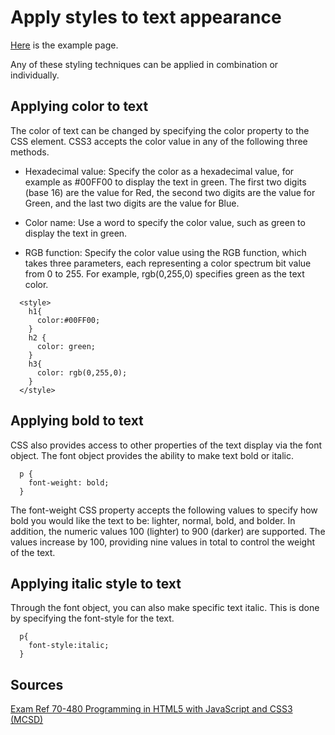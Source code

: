 # Apply styles to text appearance

[Here](examples/style-text.html) is the example page.

Any of these styling techniques can be applied in combination or individually.

## Applying color to text

The color of text can be changed by specifying the color property to the CSS element. CSS3 accepts the color value in any of the following three methods.

* Hexadecimal value: Specify the color as a hexadecimal value, for example as #00FF00 to display the text in green. The first two digits (base 16) are the value for Red, the second two digits are the value for Green, and the last two digits are the value for Blue.

* Color name: Use a word to specify the color value, such as green to display the text in green.

* RGB function: Specify the color value using the RGB function, which takes three parameters, each representing a color spectrum bit value from 0 to 255. For example, rgb(0,255,0) specifies green as the text color.

```
  <style>
    h1{
      color:#00FF00;
    }
    h2 {
      color: green;
    }
    h3{
      color: rgb(0,255,0);
    }
  </style>
```

## Applying bold to text

CSS also provides access to other properties of the text display via the font object. The font object provides the ability to make text bold or italic.

```
  p {
    font-weight: bold;
  }
```

The font-weight CSS property accepts the following values to specify how bold you would like the text to be: lighter, normal, bold, and bolder. In addition, the numeric values 100 (lighter) to 900 (darker) are supported. The values increase by 100, providing nine values in total to control the weight of the text.

## Applying italic style to text

Through the font object, you can also make specific text italic. This is done by specifying the font-style for the text.

```
  p{
    font-style:italic;
  }
```

## Sources

[Exam Ref 70-480 Programming in HTML5 with JavaScript and CSS3 (MCSD)](https://www.microsoft.com/en-us/p/exam-ref-70-480-programming-in-html5-with-javascript-and-css3-mcsd/fgqpf3h0qll7?activetab=pivot%3aoverviewtab)
